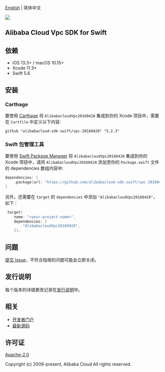 [English](README.md) | 简体中文

![](https://aliyunsdk-pages.alicdn.com/icons/AlibabaCloud.svg)

## Alibaba Cloud Vpc SDK for Swift

## 依赖

- iOS 13.3+ / macOS 10.15+
- Xcode 11.3+
- Swift 5.6

## 安装

### Carthage

要使用 [Carthage](https://github.com/Carthage/Carthage) 将 `AlibabacloudVpc20160428` 集成到你的 Xcode 项目中，需要在 `Cartfile` 中定义以下内容:

```ogdl
github "alibabacloud-sdk-swift/vpc-20160428" "5.2.3"
```

### Swift 包管理工具

要使用 [Swift Package Manager](https://swift.org/package-manager/) 将 `AlibabacloudVpc20160428` 集成到你的 Xcode 项目中，请将 `AlibabacloudVpc20160428` 添加至你的 `Package.swift` 文件的 dependencies 数组内容中:

```swift
dependencies: [
    .package(url: "https://github.com/alibabacloud-sdk-swift/vpc-20160428.git", from: "5.2.3")
]
```

另外，还需要在 `target` 的 `dependencies` 中添加 `"AlibabacloudVpc20160428"`，如下：

```swift
.target(
    name: "<your-project-name>",
    dependencies: [
        "AlibabacloudVpc20160428",
    ]),
```

## 问题

[提交 Issue](https://github.com/alibabacloud-sdk-swift/vpc-20160428/issues/new)，不符合指南的问题可能会立即关闭。

## 发行说明

每个版本的详细更改记录在[发行说明](./ChangeLog.txt)中。

## 相关

* [开发者门户](https://next.api.aliyun.com/home)
* [最新源码](https://github.com/alibabacloud-sdk-swift/vpc-20160428)

## 许可证

[Apache-2.0](http://www.apache.org/licenses/LICENSE-2.0)

Copyright (c) 2009-present, Alibaba Cloud All rights reserved.

